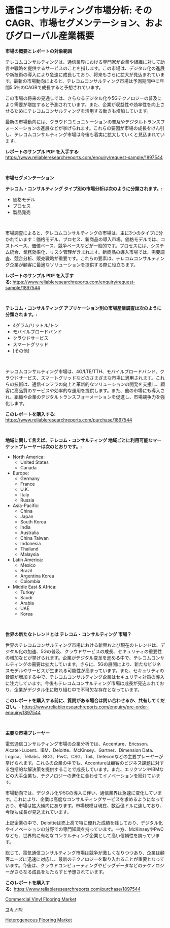 <p><h1>通信コンサルティング市場分析: そのCAGR、市場セグメンテーション、およびグローバル産業概要</h1></p><p><strong>市場の概要とレポートの対象範囲</strong></p>
<p><p>テレコムコンサルティングは、通信業界における専門家が企業や組織に対して助言や戦略を提供するサービスのことを指します。この市場は、デジタル化の進展や新技術の導入により急速に成長しており、将来もさらに拡大が見込まれています。最新の市場動向によると、テレコムコンサルティング市場は予測期間中に年間5.5％のCAGRで成長すると予想されています。</p><p>この市場の将来の見通しでは、さらなるデジタル化や5Gテクノロジーの普及により需要が増加すると予測されています。また、企業が収益性や効率性を向上させるためにテレコムコンサルティングを活用する動きも増加しています。</p><p>最新の市場動向には、クラウドコミュニケーションの普及やデジタルトランスフォーメーションの進展などが挙げられます。これらの要因が市場の成長をけん引し、テレコムコンサルティング市場は今後も着実に拡大していくと見込まれています。</p></p>
<p><strong>レポートのサンプル PDF を入手する:</strong> <a href="https://www.reliableresearchreports.com/enquiry/request-sample/1897544">https://www.reliableresearchreports.com/enquiry/request-sample/1897544</a></p>
<p>&nbsp;</p>
<p><strong>市場セグメンテーション</strong></p>
<p><strong>テレコム・コンサルティング タイプ別の市場分析は次のように分類されます。:</strong></p>
<p><ul><li>価格モデル</li><li>プロセス</li><li>製品発売</li></ul></p>
<p>&nbsp;</p>
<p><p>市場調査によると、テレコムコンサルティングの市場は、主に3つのタイプに分かれています：価格モデル、プロセス、新商品の導入市場。価格モデルでは、コストベース、価値ベース、競争ベースなどが一般的です。プロセスには、システム統合、業務効率化、リスク管理が含まれます。新商品の導入市場では、需要調査、競合分析、販売戦略が重要です。これらの要素は、テレコムコンサルティング企業が顧客に最適なソリューションを提供する際に役立ちます。</p></p>
<p><strong>レポートのサンプル PDF を入手する:</strong>&nbsp;<a href="https://www.reliableresearchreports.com/enquiry/request-sample/1897544">https://www.reliableresearchreports.com/enquiry/request-sample/1897544</a></p>
<p>&nbsp;</p>
<p><strong> テレコム・コンサルティング アプリケーション別の市場産業調査は次のように分類されます。:</strong></p>
<p><ul><li>4グラム/リットル/トン</li><li>モバイルブロードバンド</li><li>クラウドサービス</li><li>スマートグリッド</li><li>[その他]</li></ul></p>
<p>&nbsp;</p>
<p><p>テレコムコンサルティング市場は、4G/LTE/TTH、モバイルブロードバンド、クラウドサービス、スマートグリッドなどのさまざまな市場に適用されます。これらの技術は、通信インフラの向上と革新的なソリューションの開発を支援し、顧客に高品質のサービスや効率的な運用を提供します。また、他の市場にも導入され、組織や企業のデジタルトランスフォーメーションを促進し、市場競争力を強化します。</p></p>
<p><strong>このレポートを購入する:</strong>&nbsp; <a href="https://www.reliableresearchreports.com/purchase/1897544">https://www.reliableresearchreports.com/purchase/1897544</a></p>
<p>&nbsp;</p>
<p><strong>地域に関して言えば、テレコム・コンサルティング 地域ごとに利用可能なマーケットプレーヤーは次のとおりです。:</strong></p>
<p><ul>
    <li>
        North America:
        <ul>
            <li>United States</li>
            <li>Canada</li>
        </ul>
    </li>
    <li>
        Europe:
        <ul>
            <li>Germany</li>
            <li>France</li>
            <li>U.K.</li>
            <li>Italy</li>
            <li>Russia</li>
        </ul>
    </li>
    <li>
        Asia-Pacific:
        <ul>
            <li>China</li>
            <li>Japan</li>
            <li>South Korea</li>
            <li>India</li>
            <li>Australia</li>
            <li>China Taiwan</li>
            <li>Indonesia</li>
            <li>Thailand</li>
            <li>Malaysia</li>
        </ul>
    </li>
    <li>
        Latin America:
        <ul>
            <li>Mexico</li>
            <li>Brazil</li>
            <li>Argentina Korea</li>
            <li>Colombia</li>
        </ul>
    </li>
    <li>
        Middle East & Africa:
        <ul>
            <li>Turkey</li>
            <li>Saudi</li>
            <li>Arabia</li>
            <li>UAE</li>
            <li>Korea</li>
        </ul>
    </li>
    </ul></p>
<p>&nbsp;</p>
<p><strong>世界の新たなトレンドとは テレコム・コンサルティング 市場？</strong></p>
<p><p>世界のテレコムコンサルティング市場における新興および現在のトレンドは、デジタル化の加速、5Gの普及、クラウドサービスの成長、セキュリティの重要性の増加などが挙げられます。企業がデジタル変革を進める中で、テレコムコンサルティングの需要は拡大しています。さらに、5Gの展開により、新たなビジネスモデルやサービスが生まれる可能性が高まっています。また、セキュリティの脅威が増加する中で、テレコムコンサルティング企業はセキュリティ対策の導入に注力しています。今後もテレコムコンサルティング市場は成長が見込まれており、企業がデジタル化に取り組む中で不可欠な存在となっています。</p></p>
<p><strong>このレポートを購入する前に、質問がある場合は問い合わせるか、共有してください。</strong>- <a href="https://www.reliableresearchreports.com/enquiry/pre-order-enquiry/1897544">https://www.reliableresearchreports.com/enquiry/pre-order-enquiry/1897544</a></p>
<p>&nbsp;</p>
<p><strong>主要な市場プレーヤー</strong></p>
<p><p>電気通信コンサルティング市場の企業分析では、Accenture、Ericsson、Alcatel-Lucent、IBM、Deloitte、McKinsey、Gartner、Dimension Data、Logica、Tellabs、BCG、PwC、CSG、Toil、Deteconなどの主要プレーヤーが挙げられます。これらの企業の中でも、Accentureは顧客のビジネス課題に対する包括的な解決策を提供することで成長しています。また、エリクソンやIBMなどの大手企業も、テクノロジーの進化に合わせてイノベーションを続けています。</p><p>市場動向では、デジタル化や5Gの導入に伴い、通信業界は急速に変化しています。これにより、企業は高度なコンサルティングサービスを求めるようになっており、市場は拡大傾向にあります。市場規模は現在、数百億ドルに達しており、今後も成長が見込まれています。</p><p>上記企業の中で、Deloitteは売上高で特に優れた成績を残しており、デジタル化やイノベーションの分野での専門知識を持っています。一方、McKinseyやPwCなども、世界的に有名なコンサルティング企業として高い信頼性を誇っています。</p><p>総じて、電気通信コンサルティング市場は競争が激しくなりつつあり、企業は顧客ニーズに迅速に対応し、最新のテクノロジーを取り入れることが重要となっています。今後は、クラウドコンピューティングやビッグデータなどのテクノロジーがさらなる成長をもたらすと予想されています。</p></p>
<p><strong>このレポートを購入する:</strong>&nbsp;&nbsp;<a href="https://www.reliableresearchreports.com/purchase/1897544">https://www.reliableresearchreports.com/purchase/1897544</a></p>
<p><p><a href="https://github.com/Alonsoolds3wq1d81czn8rbol/Market-Research-Report-List-1/blob/main/commercial-vinyl-flooring-market.md">Commercial Vinyl Flooring Market</a></p><p><a href="https://medium.com/@josefarice/%EA%B3%A0%EC%86%8D-%EC%84%A0%EB%B0%95-%EC%8B%9C%EC%9E%A5-%EC%A7%80%ED%91%9C-%ED%95%B4%EC%84%9D-%EC%8B%9C%EC%9E%A5-%EC%A0%90%EC%9C%A0%EC%9C%A8-%ED%8A%B8%EB%A0%8C%EB%93%9C-%EB%B0%8F-%EC%84%B1%EC%9E%A5-%ED%8C%A8%ED%84%B4-6524860d831f">고속 선박</a></p><p><a href="https://github.com/yemakinde/Market-Research-Report-List-1/blob/main/heterogeneous-flooring-market.md">Heterogeneous Flooring Market</a></p></p>